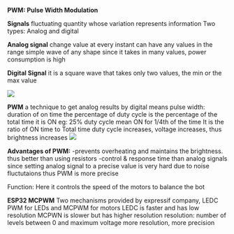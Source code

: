 **PWM: Pulse Width Modulation**

**Signals**
fluctuating quantity whose variation represents information
Two types: Analog and digital

**Analog signal**
change value at every instant
can have any values in the range
simple wave of any shape
since it takes in many values, power consumption is high

**Digital Signal** 
it is a square wave that takes only two values, the min or the max value

![](https://hackmd.io/_uploads/SJArz2kp3.png)

**PWM** 
a technique to get analog results by digital means
pulse width: duration of on time
the percentage of duty cycle is the percentage of the total time it is ON
eg: 25% duty cycle mean ON for 1/4th of the time
It is the ratio of ON time to Total time
duty cycle increases, voltage increases, thus brightness increases
![](https://hackmd.io/_uploads/ryAPS2kT3.png)


**Advantages of PWM:**
-prevents overheating and maintains the brightness. thus better than using resistors
-control & response time than analog signals since setting analog signal to a precise value is very hard due to noise fluctutaions thus PWM is more precise

 Function: Here it controls the speed of the motors to balance the bot
 
 **ESP32 MCPWM**
 Two mechanisms provided by expressif company, LEDC PWM for LEDs and MCPWM for motors
 LEDC is faster and has low resolution
 MCPWN is slower but has higher resolution
 resolution: number of levels between 0 and maximum voltage
 more resolution, more precision